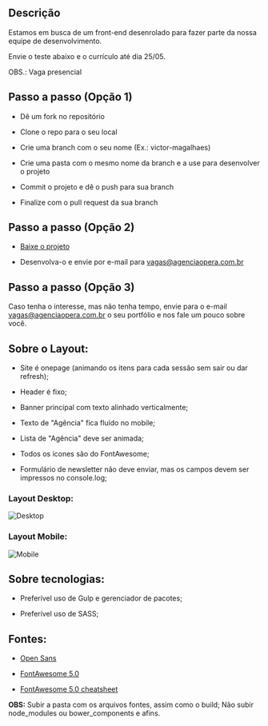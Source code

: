 ## Descrição

Estamos em busca de um front-end desenrolado para fazer parte da nossa equipe de desenvolvimento.

Envie o teste abaixo e o currículo até dia 25/05.

OBS.: Vaga presencial

## Passo a passo (Opção 1)
 - Dê um fork no repositório

 - Clone o repo para o seu local

 - Crie uma branch com o seu nome (Ex.: victor-magalhaes)

 - Crie uma pasta com o mesmo nome da branch e a use para desenvolver o projeto

 - Commit o projeto e dê o push para sua branch
 
 - Finalize com o pull request da sua branch

## Passo a passo (Opção 2)
 - [Baixe o projeto](https://github.com/agenciaopera/frontend-developer/archive/master.zip)
 
 - Desenvolva-o e envie por e-mail para [vagas@agenciaopera.com.br](mailto:vagas@agenciaopera.com.br)

## Passo a passo (Opção 3)
 Caso tenha o interesse, mas não tenha tempo, envie para o e-mail [vagas@agenciaopera.com.br](mailto:vagas@agenciaopera.com.br) o seu portfólio e nos fale um pouco sobre você.

## Sobre o Layout:
- Site é onepage (animando os itens para cada sessão sem sair ou dar refresh);

- Header é fixo;

- Banner principal com texto alinhado verticalmente;

- Texto de "Agência" fica fluído no mobile;

- Lista de "Agência" deve ser animada;

- Todos os ícones são do FontAwesome;

- Formulário de newsletter não deve enviar, mas os campos devem ser impressos no console.log;

### Layout Desktop:
![Desktop](https://github.com/agenciaopera/frontend-developer/blob/master/opera-layout.png)

### Layout Mobile:
![Mobile](https://github.com/agenciaopera/frontend-developer/blob/master/opera-layout-mobile.png)


## Sobre tecnologias:
- Preferível uso de Gulp e gerenciador de pacotes;

- Preferível uso de SASS;

## Fontes: 
- [Open Sans](https://fonts.google.com/specimen/Open+Sans)

- [FontAwesome 5.0](https://fontawesome.com/)
- [FontAwesome 5.0 cheatsheet](https://fontawesome.com/cheatsheet)

**OBS:** Subir a pasta com os arquivos fontes, assim como o build; Não subir node_modules ou bower_components e afins.